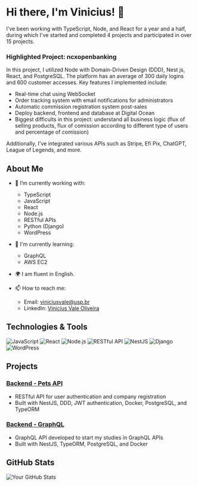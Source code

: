 # Hi there, I'm Vinicius! 👋

I've been working with TypeScript, Node, and React for a year and a half, during which I've started and completed 4 projects and participated in over 15 projects.

### Highlighted Project: ncxopenbanking
In this project, I utilized Node with Domain-Driven Design (DDD), Nest js, React, and PostgreSQL. The platform has an average of 300 daily logins and 600 customer accesses. Key features I implemented include:
- Real-time chat using WebSocket
- Order tracking system with email notifications for administrators
- Automatic commission registration system post-sales
- Deploy backend, frontend and database at Digital Ocean
- Biggest difficults in this project: understand all business logic (flux of selling products, flux of comission according to different type of users and percentage of comission)
 

Additionally, I've integrated various APIs such as Stripe, Efi Pix, ChatGPT, League of Legends, and more.

## About Me
- 🌱 I’m currently working with:
  - TypeScript
  - JavaScript
  - React
  - Node.js
  - RESTful APIs
  - Python (Django)
  - WordPress

- 🌟 I'm currently learning:
  - GraphQL
  - AWS EC2

- 🌍 I am fluent in English.

- 📫 How to reach me:
  - Email: [viniciusvale@usp.br](mailto:viniciusvale@usp.br)
  - LinkedIn: [Vinicius Vale Oliveira](https://www.linkedin.com/in/viniciusvaleoliveira/)

## Technologies & Tools
![JavaScript](https://img.shields.io/badge/-JavaScript-black?style=flat-square&logo=javascript)
![React](https://img.shields.io/badge/-React-black?style=flat-square&logo=react)
![Node.js](https://img.shields.io/badge/-Node.js-black?style=flat-square&logo=node.js)
![RESTful API](https://img.shields.io/badge/-RESTful%20API-black?style=flat-square&logo=rest)
![NestJS](https://img.shields.io/badge/-NestJS-black?style=flat-square&logo=nestjs)
![Django](https://img.shields.io/badge/-Django-black?style=flat-square&logo=django)
![WordPress](https://img.shields.io/badge/-WordPress-black?style=flat-square&logo=wordpress)


## Projects
### [Backend - Pets API](https://github.com/XVINILX/pets-api)
- RESTful API for user authentication and company registration
- Built with NestJS, DDD, JWT authentication, Docker, PostgreSQL, and TypeORM

### [Backend - GraphQL](https://github.com/XVINILX/GRAPHQl/tree/master)
- GraphQL API developed to start my studies in GraphQL APIs
- Built with NestJS, TypeORM, PostgreSQL, and Docker

## GitHub Stats
![Your GitHub Stats](https://github-readme-stats.vercel.app/api?username=XVINILX&show_icons=true&hide_border=true)
